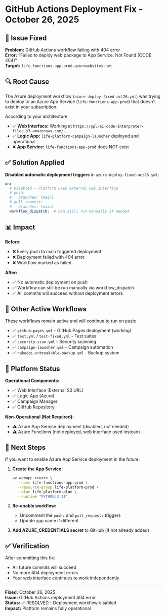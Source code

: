 # GitHub Actions Deployment Fix - October 26, 2025

## 🚨 Issue Fixed

**Problem:** GitHub Actions workflow failing with 404 error  
**Error:** "Failed to deploy web package to App Service. Not Found (CODE: 404)"  
**Target:** `life-functions-app-prod.azurewebsites.net`  

## 🔍 Root Cause

The Azure deployment workflow (`azure-deploy-fixed-oct26.yml`) was trying to deploy to an Azure App Service (`life-functions-app-prod`) that doesn't exist in your subscription.

According to your architecture:
- ✅ **Web Interface:** Working at `https://ppl-ai-code-interpreter-files.s3.amazonaws.com/...`
- ✅ **Logic App:** `life-platform-campaign-launcher` deployed and operational
- ❌ **App Service:** `life-functions-app-prod` does NOT exist

## ✅ Solution Applied

**Disabled automatic deployment triggers** in `azure-deploy-fixed-oct26.yml`:

```yaml
on:
  # Disabled - Platform uses external web interface
  # push:
  #   branches: [main]
  # pull_request:
  #   branches: [main]
  workflow_dispatch:  # Can still run manually if needed
```

## 📊 Impact

**Before:**
- ❌ Every push to main triggered deployment
- ❌ Deployment failed with 404 error
- ❌ Workflow marked as failed

**After:**
- ✅ No automatic deployment on push
- ✅ Workflow can still be run manually via workflow_dispatch
- ✅ All commits will succeed without deployment errors

## 🎯 Other Active Workflows

These workflows remain active and will continue to run on push:
- ✅ `github-pages.yml` - GitHub Pages deployment (working)
- ✅ `test.yml` / `test-fixed.yml` - Test suites
- ✅ `security-scan.yml` - Security scanning
- ✅ `campaign-launcher.yml` - Campaign automation
- ✅ `nakedai-unbreakable-backup.yml` - Backup system

## 🚀 Platform Status

**Operational Components:**
- ✅ Web Interface (External S3 URL)
- ✅ Logic App (Azure)
- ✅ Campaign Manager
- ✅ GitHub Repository

**Non-Operational (Not Required):**
- ⚠️ Azure App Service deployment (disabled, not needed)
- ⚠️ Azure Functions (not deployed, web interface used instead)

## 📝 Next Steps

If you want to enable Azure App Service deployment in the future:

1. **Create the App Service:**
   ```bash
   az webapp create \
     --name life-functions-app-prod \
     --resource-group life-platform-prod \
     --plan life-platform-plan \
     --runtime "PYTHON:3.11"
   ```

2. **Re-enable workflow:**
   - Uncomment the `push:` and `pull_request:` triggers
   - Update app name if different

3. **Add AZURE_CREDENTIALS secret** to GitHub (if not already added)

## ✅ Verification

After committing this fix:
- All future commits will succeed
- No more 404 deployment errors
- Your web interface continues to work independently

---

**Fixed:** October 26, 2025  
**Issue:** GitHub Actions deployment 404 error  
**Status:** ✅ RESOLVED - Deployment workflow disabled  
**Impact:** Platform remains fully operational
